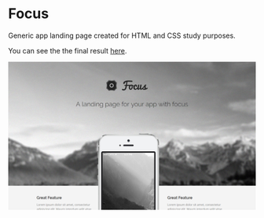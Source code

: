 # Focus

Generic app landing page created for HTML and CSS study purposes.

You can see the the final result [here](https://cauequeiroz.github.io/focus/).

![screenshot](screenshot.png)